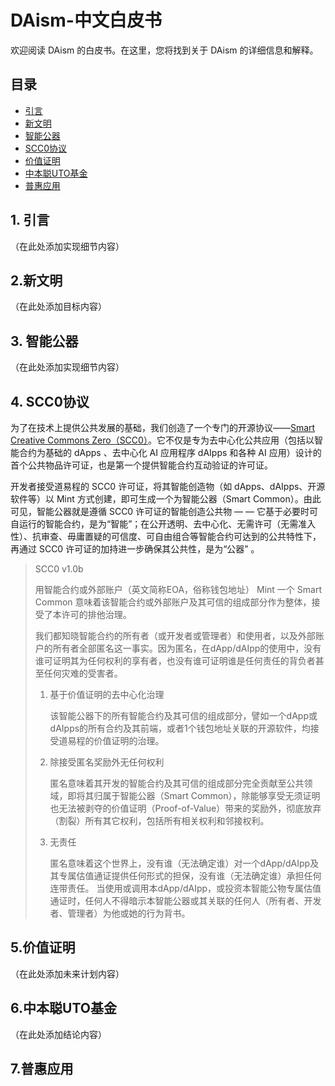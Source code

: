 # DAism-中文白皮书

欢迎阅读 DAism 的白皮书。在这里，您将找到关于 DAism 的详细信息和解释。

## 目录

- [引言](#引言)
- [新文明](#新文明)
- [智能公器](#智能公器)
- [SCC0协议](#SCC0协议)
- [价值证明](#价值证明)
- [中本聪UTO基金](#中本聪UTO基金)
- [普惠应用](#普惠应用)
   
## 1. 引言

（在此处添加实现细节内容）

## 2.新文明

（在此处添加目标内容）

## 3. 智能公器

（在此处添加实现细节内容）

## 4. SCC0协议

为了在技术上提供公共发展的基础，我们创造了一个专门的开源协议——[Smart Creative Commons Zero（SCC0）](https://github.com/DAism2019/SCC0)。它不仅是专为去中心化公共应用（包括以智能合约为基础的 dApps 、去中心化 AI 应用程序 dAIpps 和各种 AI 应用）设计的首个公共物品许可证，也是第一个提供智能合约互动验证的许可证。

开发者接受道易程的 SCC0 许可证，将其智能创造物（如 dApps、dAIpps、开源软件等）以 Mint 方式创建，即可生成一个为智能公器（Smart Common）。由此可见，智能公器就是遵循 SCC0 许可证的智能创造公共物 — — 它基于必要时可自运行的智能合约，是为“智能”；在公开透明、去中心化、无需许可（无需准入性）、抗审查、毋庸置疑的可信度、可自由组合等智能合约可达到的公共特性下，再通过 SCC0 许可证的加持进一步确保其公共性，是为“公器” 。

> SCC0 v1.0b
> 
> 用智能合约或外部账户（英文简称EOA，俗称钱包地址） Mint 一个 Smart Common 意味着该智能合约或外部账户及其可信的组成部分作为整体，接受了本许可的排他治理。
> 
> 我们都知晓智能合约的所有者（或开发者或管理者）和使用者，以及外部账户的所有者全部匿名这一事实。因为匿名，在dApp/dAIpp的使用中，没有谁可证明其为任何权利的享有者，也没有谁可证明谁是任何责任的背负者甚至任何灾难的受害者。
> 
> 1. 基于价值证明的去中心化治理
>    
>    该智能公器下的所有智能合约及其可信的组成部分，譬如一个dApp或dAIpps的所有合约及其前端，或者1个钱包地址关联的开源软件，均接受道易程的价值证明的治理。
> 
> 3. 除接受匿名奖励外无任何权利
> 
>    匿名意味着其开发的智能合约及其可信的组成部分完全贡献至公共领域，即将其归属于智能公器（Smart Common），除能够享受无须证明也无法被剥夺的价值证明（Proof-of-Value）带来的奖励外，彻底放弃（割裂）所有其它权利，包括所有相关权利和邻接权利。
> 
> 4. 无责任
> 
>    匿名意味着这个世界上，没有谁（无法确定谁）对一个dApp/dAIpp及其专属估值通证提供任何形式的担保，没有谁（无法确定谁）承担任何连带责任。
> 当使用或调用本dApp/dAIpp，或投资本智能公物专属估值通证时，任何人不得暗示本智能公器或其关联的任何人（所有者、开发者、管理者）为他或她的行为背书。

## 5.价值证明

（在此处添加未来计划内容）

## 6.中本聪UTO基金

（在此处添加结论内容）

## 7.普惠应用

